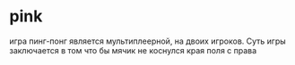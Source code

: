 # pink
игра пинг-понг является мультиплеерной, на двоих игроков. Суть игры заключается в том что бы мячик не коснулся края поля с права 
